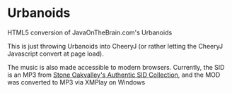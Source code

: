 # Urbanoids
 HTML5 conversion of JavaOnTheBrain.com's Urbanoids
 
 This is just throwing Urbanoids into CheeryJ (or rather letting the CheeryJ Javascript convert at page load).
 
 The music is also made accessible to modern browsers. Currently, the SID is an MP3 from [Stone Oakvalley's Authentic SID Collection](http://www.6581-8580.com/), and the MOD was converted to MP3 via XMPlay on Windows
